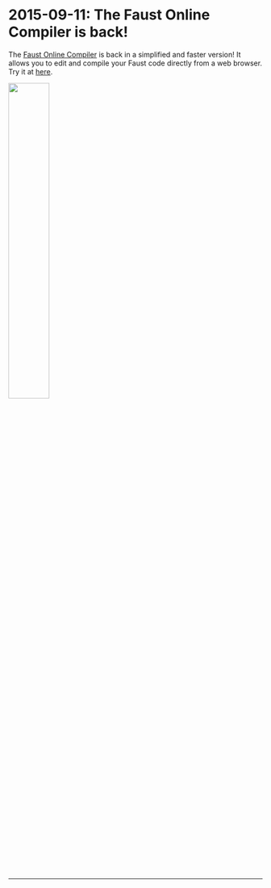 # **2015-09-11:** The Faust Online Compiler is back!

The [Faust Online Compiler](/onlinecompiler) is back in a simplified and faster version! It allows you to edit and compile your Faust code directly from a web browser. Try it at [here](/onlinecompiler).

<img src="img/onlinecompiler.png" class="mx-auto d-block" width="40%">

---
